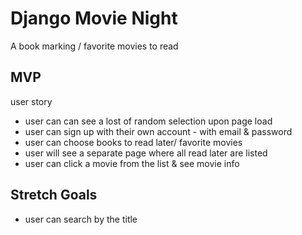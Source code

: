 # Django Movie Night

A book marking / favorite movies to read

## MVP
user story
- user can can see a lost of random selection upon page load
- user can sign up with their own account - with email & password
- user can choose books to read later/ favorite movies
- user will see a separate page where all read later are listed
- user can click a movie from the list & see movie info

## Stretch Goals
- user can search by the title

